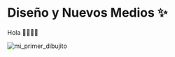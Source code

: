 # Diseño y Nuevos Medios ✨ 
<p> Hola 🐱‍🚀🐱‍👤 </p>

![mi_primer_dibujito](https://user-images.githubusercontent.com/75257344/157474030-81ecc3d5-1b27-43f6-9a61-e01ba1658b0e.jpg)
